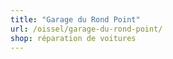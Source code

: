 ```yaml
---
title: "Garage du Rond Point"
url: /oissel/garage-du-rond-point/
shop: réparation de voitures
---
```

